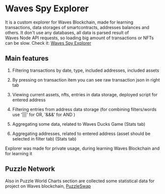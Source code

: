 # Waves Spy Explorer

It is a custom explorer for Waves Blockchain, made for learning transactions, data storages of smartcontracts, addresses balances and others. It don't use any databases, all data is parsed result of  
Waves Node API requests, so loading big amount of transactions or NFTs can be slow.
Check it: [Waves Spy Explorer](https://wavesspy-2abc7.web.app/?address=3PGFHzVGT4NTigwCKP1NcwoXkodVZwvBuuU)

## Main features

1) Filtering transactions by date, type, included addresses, included assets

2) By pressing on transaction item you can see raw transaction json in right tab

3) Viewing current assets, nfts, entries in data storage, deployed script for entered address

4) Filtering entries from address data storage (for combining filters/words use '|||' for OR, '&&&' for AND )

5) Aggregating some data, related to Waves Ducks Game (Stats tab)

6) Aggregating addresses, related to entered address (asset should be selected in filter tab)  (Stats tab)

Explorer was made for private usage, during learning Waves Blockchain and for learning it

## Puzzle Network

Also in Puzzle World Charts section are collected some statistical data for project on Waves blockchain, [PuzzleSwap](https://puzzleswap.org/)





